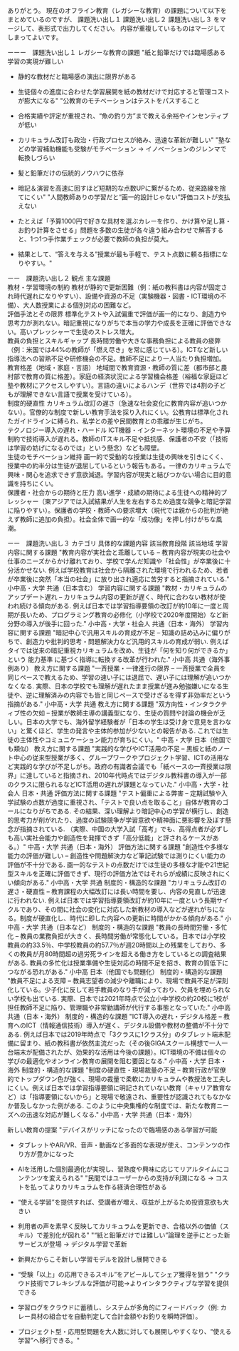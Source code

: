 ありがとう。
現在のオフライン教育（レガシーな教育）の課題について以下をまとめているのですが、
課題洗い出し１
課題洗い出し２
課題洗い出し３
をマージして、表形式で出力してください。
内容が重複しているものはマージしてしまってよいです。

ーーー　課題洗い出し１
レガシーな教育の課題
"紙と鉛筆だけでは臨場感ある学習の実現が難しい

- 静的な教材だと臨場感の演出に限界がある
- 生徒個々の進度に合わせた学習展開を紙の教材だけで対応すると管理コストが膨大になる"
  "公教育のモチベーションはテストをパスすること

- 合格実績や評定が重視され、“魚の釣り方”まで教える余裕やインセンティブが低い
- カリキュラム改訂も政治・行政プロセスが絡み、迅速な革新が難しい"
  "塾などの学習補助機能も受験がモチベーション → イノベーションのジレンマで転換しづらい

- 髪と鉛筆だけの伝統的ノウハウに依存
- 暗記＆演習を高速に回すほど短期的な点数UPに繋がるため、従来路線を捨てにくい"
  "人間教師ありの学習だと“画一的設計じゃない”評価コストが支払えない

- たとえば「予算1000円で好きな具材を選ぶカレーを作り、かけ算や足し算・お釣り計算をさせる」問題を多数の生徒が各々違う組み合わせで解答すると、1つ1つ手作業チェックが必要で教師の負担が莫大。
- 結果として、“答えを与える”授業が最も手軽で、テスト点数に頼る指標になりやすい。"

ーー　課題洗い出し２
観点	主な課題		
教材・学習環境の制約	教材が静的で更新困難（例：紙の教科書は内容が固定され時代遅れになりやすい）、設備や資源の不足（実験機器・図書・ICT環境の不備）、大人数授業による個別対応の困難など。		
評価手法とその限界	標準化テストや入試偏重で評価が画一的になり、創造力や思考力が測れない。暗記重視になりがちで本当の学力や成長を正確に評価できない。高いプレッシャーで生徒のストレス増大。		
教員の負担とスキルギャップ	長時間労働や大きな事務負担による教員の疲弊（例：米国では44%の教師が「燃え尽き」を常に感じている）。ICTなど新しい指導法への習熟不足や研修機会の不足。教師不足により一人当たり負担増加。		
教育格差（地域・家庭・言語）	地域間で教育資源・教師の質に差（都市部と農村部で教育の質に格差）。家庭の経済状況による学習機会格差（裕福な家庭ほど塾や教材にアクセスしやすい）。言語の違いによるハンデ（世界では4割の子どもが理解できない言語で授業を受けている）。		
制度的硬直性	カリキュラム改訂の遅さ（急速な社会変化に教育内容が追いつかない）。官僚的な制度で新しい教育手法を採り入れにくい。公教育は標準化されたガイドラインに縛られ、私学との差や民間教育との乖離が生じがち。		
テクノロジー導入の遅れ・ハードル	ICT機器・インターネット環境の不足や予算制約で技術導入が遅れる。教師のITスキル不足や抵抗感、保護者の不安（「技術は学習の妨げになるのでは」という懸念）なども障壁。		
生徒のモチベーション維持	画一的で受動的な授業は生徒の興味を引きにくく、授業中の約半分は生徒が退屈しているという報告もある。一律のカリキュラムで興味・関心を追求できず意欲減退。学習内容が現実と結びつかない場合に目的意識を持ちにくい。		
保護者・社会からの期待と圧力	高い進学・成績の期待による生徒への精神的プレッシャー（東アジアでは入試結果が人生を左右するため過度な競争と暗記学習に陥りやすい）。保護者の学校・教師への要求増大（現代では親からの批判が絶えず教師に追加の負担）。社会全体で画一的な「成功像」を押し付けがちな風潮。


ーー　課題洗い出し３
カテゴリ	具体的な課題内容	該当教育段階	該当地域
学習内容に関する課題	"教育内容が実社会と乖離している – 教育内容が現実の社会や仕事のニーズからかけ離れており、学校で学んだ知識や「社会性」が卒業後に十分活かせない. 例えば学校教育は社会から隔離された環境で行われるため、若者が卒業後に突然「本当の社会」に放り出され適応に苦労すると指摘されている."	小中高・大学	共通（日本含む）
学習内容に関する課題	"教材・カリキュラムのアップデート遅れ – カリキュラム内容の更新が遅く、時代に合わない教材が使われ続ける傾向がある. 例えば日本では学習指導要領の改訂が約10年に一度と周期が長いため、プログラミング教育の必修化（小学校で2020年度開始）など新分野の導入が後手に回った."	小中高・大学・社会人	共通（日本・海外）
学習内容に関する課題	"暗記中心で汎用スキルの育成が不足 – 知識の詰め込みに偏りがちで、創造力や批判的思考・問題解決力など汎用的スキルの育成が弱い. 例えばタイでは従来の暗記重視カリキュラムを改め、生徒が「何を知り何ができるか」という 能力基準 に基づく指導に転換する改革が行われた."	小中高	共通（海外事例あり）
教え方に関する課題	"一斉授業・一律進行の限界 – 一斉授業で全員を同じペースで教えるため、学習の速い子には退屈で、遅い子には理解が追いつかなくなる. 実際、日本の学校でも理解が遅れたまま授業が進み勉強嫌いになる生徒や、逆に理解済みの内容でも皆と同じペースで受けざるを得ず非効率だという指摘がある."	小中高・大学	共通
教え方に関する課題	"双方向性・インタラクティブ性の欠如 – 授業が教師主導の講義型になり、生徒の質問や討論の機会が乏しい。日本の大学でも、海外留学経験者が「日本の学生は受け身で意見を言わない」と驚くほど、学生の発言や主体的参加が少ないとの報告がある. これでは生徒の主体性やコミュニケーション能力が育ちにくい。"	中高・大学	日本（他国でも類似）
教え方に関する課題	"実践的な学びやICT活用の不足 – 黒板と紙のノート中心の従来型授業が多く、グループワークやプロジェクト学習、ICTの活用など実践的な学びが不足しがち。政府の有識者会議でも「紙ベースの一斉授業は限界」に達していると指摘され、2010年代時点ではデジタル教科書の導入が一部のクラスに限られるなどICT活用の遅れが課題となっていた."	小中高・大学・社会人	日本・共通
評価方法に関する課題	"テスト偏重による弊害 – 定期試験や入学試験の点数が過度に重視され、「テストで良い点を取ること」自体が教育のゴールになりがちである. その結果、深い理解より暗記中心の学習が横行し、創造的思考力が削がれたり、過度の試験競争が学習意欲や精神面に悪影響を及ぼす懸念が指摘されている. （実際、中国の大学入試「高考」でも、高得点者が必ずしも高い実社会能力や創造性を発揮できず「高分低能」と評されるケースがある。）"	中高・大学	共通（日本・海外）
評価方法に関する課題	"創造性や多様な能力の評価が難しい – 創造性や問題解決力など筆記試験では測りにくい能力の評価が不十分である. 画一的なテストの点数だけでは生徒の多様な才能や21世紀型スキルを正確に評価できず、現行の評価方法ではそれらが成績に反映されにくい傾向がある."	小中高・大学	共通
制度的・構造的な課題	"カリキュラム改訂の遅さ・硬直性 – 教育課程の大幅改訂には長い時間を要し、内容の見直しが迅速に行われない. 例えば日本では学習指導要領改訂が約10年に一度という長期サイクルであり、その間に社会の変化に対応した新教材の導入などが遅れがちになる。制度が硬直化し、時代に即した内容への更新に時間がかかる傾向がある."	小中高・大学	共通（日本など）
制度的・構造的な課題	"教員の長時間労働・多忙化 – 教員の業務負担が大きく、長時間労働が常態化している。日本では小学校教員の約33.5％、中学校教員の約57.7％が週20時間以上の残業をしており、多くの教員が月80時間超の過労死ラインを超える働き方をしているとの調査結果がある. 教員の多忙化は授業準備や生徒対応の時間不足を招き、教育の質低下につながる恐れがある."	小中高	日本（他国でも問題化）
制度的・構造的な課題	"教員不足による支障 – 教員志望者の減少や離職により、現場で教員不足が深刻化している。少子化に反して若手教員のなり手が減っており、欠員を埋められない学校も出ている. 実際、日本では2021年時点で公立小中学校の約20校に1校が担任教師不足に陥り、管理職や非常勤講師が代行する事態となっていた."	小中高	共通（日本・海外）
制度的・構造的な課題	"ICT導入の遅れ・デジタル格差 – 教育へのICT（情報通信技術）導入が遅く、デジタル設備や教材の整備が不十分である. 例えば日本では2019年時点で「3クラスに1クラス分」のタブレット端末配備に留まり、紙の教科書が依然主流だった（その後GIGAスクール構想で一人一台端末が配備されたが、効果的な活用は今後の課題）。ICT環境の不備は個々の学びの最適化やオンライン教育の展開を阻む要因となる."	小中高・大学	日本・海外
制度的・構造的な課題	"制度の硬直性・現場裁量の不足 – 教育行政が官僚的でトップダウン色が強く、現場の裁量で柔軟にカリキュラムや教授法を工夫しにくい。例えば日本では学習指導要領に明記されていない教育（キャリア教育など）は「指導要領にないから」と現場で敬遠され、重要性が認識されてもなかなか普及しなかった例がある. このように中央集権的な制度では、新たな教育ニーズへの迅速な対応が難しくなる."	小中高・大学	共通（日本・海外）

新しい教育の提案
"デバイスがリッチになったので臨場感のある学習が可能

- タブレットやAR/VR、音声・動画など多面的な表現が使え、コンテンツの作り方が豊かになった
- AIを活用した個別最適化が実現し、習熟度や興味に応じてリアルタイムにコンテンツを変えられる"
  "民間ではユーザーからの支持が利潤になる → コストを払ってよりカリキュラムを作る経済合理性がある

- “使える学習”を提供すれば、受講者が増え、収益が上がるため投資意欲も大きい
- 利用者の声を素早く反映してカリキュラムを更新でき、合格以外の価値（スキル）で差別化が図れる"
  "“紙と鉛筆だけでは難しい”論理を逆手にとった新サービスが登場 → デジタル学習で革新

- 新興だからこそ新しい学習モデルを設計し展開できる
- “受験「以上」の応用できるスキル”をアピールしてシェア獲得を狙う"
  "クラウド技術でフレキシブルな評価が可能→よりインタラクティブな学習を提供できる

- 学習ログをクラウドに蓄積し、システムが多角的にフィードバック（例: カレー具材の組合せを自動判定して合計金額やお釣りを瞬時評価）。
- プロジェクト型・応用型問題を大人数に対しても展開しやすくなり、“使える学習”へ移行できる。"
